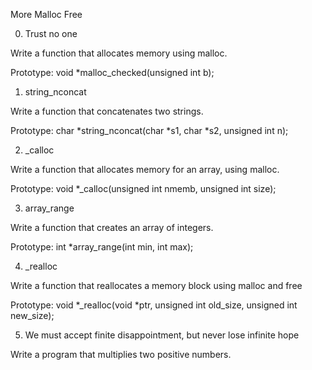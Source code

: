 More Malloc Free

0. Trust no one

Write a function that allocates memory using malloc.

Prototype: void *malloc_checked(unsigned int b);

1. string_nconcat

Write a function that concatenates two strings.

Prototype: char *string_nconcat(char *s1, char *s2, unsigned int n);

2. _calloc

Write a function that allocates memory for an array, using malloc.

Prototype: void *_calloc(unsigned int nmemb, unsigned int size);

3. array_range

Write a function that creates an array of integers.

Prototype: int *array_range(int min, int max);

4. _realloc

Write a function that reallocates a memory block using malloc and free

Prototype: void *_realloc(void *ptr, unsigned int old_size, unsigned int new_size);

5. We must accept finite disappointment, but never lose infinite hope

Write a program that multiplies two positive numbers.
